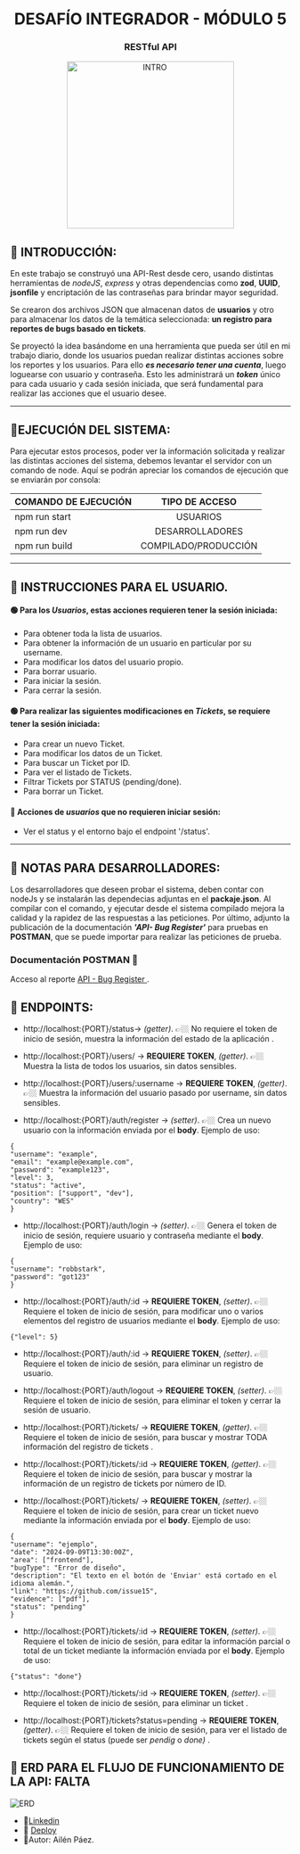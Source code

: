 <h1 align="center"> DESAFÍO INTEGRADOR - MÓDULO 5 </h1>
<h3 align="center"> RESTful API </h3>

<p align="center">
    <img src="https://pbs.twimg.com/media/GW2wv3XWUAAL6sm?format=jpg&name=medium" alt="INTRO" width="300">
</p>

## 🔹 INTRODUCCIÓN:

En este trabajo se construyó una API-Rest desde cero, usando distintas herramientas de *nodeJS*, *express* y otras dependencias como **zod**, **UUID**, **jsonfile** y encriptación de las contraseñas para brindar mayor seguridad.

Se crearon dos archivos JSON que almacenan datos de **usuarios** y otro para almacenar los datos de la temática seleccionada: **un registro para reportes de bugs basado en tickets**.

Se proyectó la idea basándome en una herramienta que pueda ser útil en mi trabajo diario, donde los usuarios puedan realizar distintas acciones sobre los reportes y los usuarios. Para ello ***es necesario tener una cuenta***, luego loguearse con usuario y contraseña. Esto les administrará un ***token*** único para cada usuario y cada sesión iniciada, que será fundamental para realizar las acciones que el usuario desee.

***

## 📍EJECUCIÓN DEL SISTEMA:

 Para ejecutar estos procesos, poder ver la información solicitada y realizar las distintas acciones del sistema, debemos levantar el servidor con un comando de node.
Aquí se podrán apreciar los comandos de ejecución que se enviarán por consola:
 
| COMANDO DE EJECUCIÓN |    TIPO DE ACCESO    |
| -------------------- | :------------------: |
| npm run start        |       USUARIOS       |
| npm run dev          |   DESARROLLADORES    |
| npm run build        | COMPILADO/PRODUCCIÓN |

*** 

## 📍 INSTRUCCIONES PARA EL USUARIO.

#### 🟢 Para los ***Usuarios***, estas acciones requieren tener la sesión iniciada:

* Para obtener toda la lista de usuarios.
* Para obtener la información de un usuario en particular por su username.
* Para modificar los datos del usuario propio.
* Para borrar usuario.
* Para iniciar la sesión.
* Para cerrar la sesión.
  
#### 🟢 Para realizar las siguientes modificaciones en ***Tickets***, se requiere tener la sesión iniciada:

* Para crear un nuevo Ticket.
* Para modificar los datos de un Ticket.
* Para buscar un Ticket por ID.
* Para ver el listado de Tickets.
* Filtrar Tickets por STATUS (pending/done).
* Para borrar un Ticket.

#### 🔴 Acciones de ***usuarios*** que no requieren iniciar sesión:

* Ver el status y el entorno bajo el endpoint '/status'.

***
## 🔹 NOTAS PARA DESARROLLADORES:
Los desarrolladores que deseen probar el sistema, deben contar con nodeJs y se instalarán las dependecias adjuntas en el **packaje.json**. 
Al compilar con el comando, y ejecutar desde el sistema compilado mejora la calidad y la rapidez de las respuestas a las peticiones.
Por último, adjunto la publicación de la documentación ***'API- Bug Register'*** para pruebas en **POSTMAN**, que se puede importar para realizar las peticiones de prueba.

### Documentación POSTMAN 🚀

Acceso al reporte  [API - Bug Register ](https://documenter.getpostman.com/view/27356547/2sAXjRWA3w).


## 🔹 ENDPOINTS: 


* http://localhost:{PORT}/status->  *(getter)*. 👉🏼 No requiere el token de inicio de sesión, muestra la información del estado de la aplicación .


* http://localhost:{PORT}/users/ -> **REQUIERE TOKEN**, *(getter)*. 👉🏼 Muestra la lista de todos los usuarios, sin datos sensibles.


* http://localhost:{PORT}/users/:username -> **REQUIERE TOKEN**, *(getter)*. 👉🏼 Muestra la información del usuario pasado por username, sin datos sensibles.


* http://localhost:{PORT}/auth/register ->  *(setter)*. 👉🏼 Crea un nuevo usuario con la información enviada por el **body**. Ejemplo de uso:

```
{
"username": "example",
"email": "example@example.com",
"password": "example123",
"level": 3,
"status": "active",
"position": ["support", "dev"],
"country": "WES"
}
```

* http://localhost:{PORT}/auth/login ->  *(setter)*. 👉🏼 Genera el token de inicio de sesión, requiere usuario y contraseña mediante el **body**. Ejemplo de uso:

```
{
"username": "robbstark",
"password": "got123"
}
```

* http://localhost:{PORT}/auth/:id -> **REQUIERE TOKEN**, *(setter)*. 👉🏼 Requiere el token de inicio de sesión, para modificar uno o varios elementos del registro de usuarios mediante el **body**. Ejemplo de uso:

```
{"level": 5}
```

* http://localhost:{PORT}/auth/:id -> **REQUIERE TOKEN**, *(setter)*. 👉🏼 Requiere el token de inicio de sesión, para eliminar un registro de usuario.


* http://localhost:{PORT}/auth/logout -> **REQUIERE TOKEN**, *(setter)*. 👉🏼 Requiere el token de inicio de sesión, para eliminar el token y cerrar la sesión de usuario.


* http://localhost:{PORT}/tickets/ -> **REQUIERE TOKEN**, *(getter)*. 👉🏼 Requiere el token de inicio de sesión, para buscar y mostrar TODA información del registro de tickets .


* http://localhost:{PORT}/tickets/:id -> **REQUIERE TOKEN**, *(getter)*. 👉🏼 Requiere el token de inicio de sesión, para buscar y mostrar la información de un registro de tickets por número de ID.


* http://localhost:{PORT}/tickets/ -> **REQUIERE TOKEN**, *(setter)*. 👉🏼 Requiere el token de inicio de sesión, para crear un ticket nuevo mediante la información enviada por el **body**. Ejemplo de uso:

```
{
"username": "ejemplo",
"date": "2024-09-09T13:30:00Z",
"area": ["frontend"],
"bugType": "Error de diseño",
"description": "El texto en el botón de 'Enviar' está cortado en el idioma alemán.",
"link": "https://github.com/issue15",
"evidence": ["pdf"],
"status": "pending"
}
```

* http://localhost:{PORT}/tickets/:id -> **REQUIERE TOKEN**, *(setter)*. 👉🏼 Requiere el token de inicio de sesión, para editar la información parcial o total de un ticket mediante la información enviada por el **body**. Ejemplo de uso:

```
{"status": "done"}
```


* http://localhost:{PORT}/tickets/:id -> **REQUIERE TOKEN**, *(setter)*. 👉🏼 Requiere el token de inicio de sesión, para eliminar un ticket .


* http://localhost:{PORT}/tickets?status=pending -> **REQUIERE TOKEN**, *(getter)*. 👉🏼 Requiere el token de inicio de sesión, para ver el listado de tickets según el status (puede ser *pendig* o *done)*  .


## 🔹 ERD PARA EL FLUJO DE FUNCIONAMIENTO DE LA API: FALTA
![ERD](https://pbs.twimg.com/media/GW78uYOWcAE_2tC?format=jpg&name=large)


- 💼[Linkedin](https://www.linkedin.com/in/paezailenj/)
- 🚀 [Deploy](https://adabackend-m5-integrador-ticketera.onrender.com/status)
- 📝Autor: Ailén Páez.
